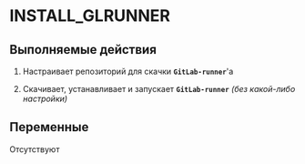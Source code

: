 # INSTALL_GLRUNNER

## Выполняемые действия

1. Настраивает репозиторий для скачки **`GitLab-runner`**'а

2. Скачивает, устанавливает и запускает **`GitLab-runner`** *(без какой-либо настройки)*

## Переменные
Отсутствуют
